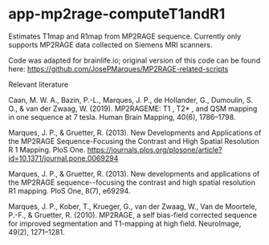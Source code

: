 # app-mp2rage-computeT1andR1

Estimates T1map and R1map from MP2RAGE sequence. Currently only supports MP2RAGE data collected on Siemens MRI scanners.

Code was adapted for brainlife.io; original version of this code can be found here: 
https://github.com/JosePMarques/MP2RAGE-related-scripts

Relevant literature

Caan, M. W. A., Bazin, P.-L., Marques, J. P., de Hollander, G., Dumoulin, S. O., & van der Zwaag, W. (2019). MP2RAGEME: T1 , T2* , and QSM mapping in one sequence at 7 tesla. Human Brain Mapping, 40(6), 1786–1798.

Marques, J. P., & Gruetter, R. (2013). New Developments and Applications of the MP2RAGE Sequence-Focusing the Contrast and High Spatial Resolution R 1 Mapping. PloS One. https://journals.plos.org/plosone/article?id=10.1371/journal.pone.0069294

Marques, J. P., & Gruetter, R. (2013). New developments and applications of the MP2RAGE sequence--focusing the contrast and high spatial resolution R1 mapping. PloS One, 8(7), e69294.

Marques, J. P., Kober, T., Krueger, G., van der Zwaag, W., Van de Moortele, P.-F., & Gruetter, R. (2010). MP2RAGE, a self bias-field corrected sequence for improved segmentation and T1-mapping at high field. NeuroImage, 49(2), 1271–1281.
